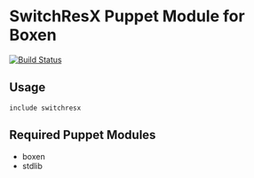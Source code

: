 # SwitchResX Puppet Module for Boxen

[![Build Status](https://travis-ci.org/boxen/puppet-onepassword.png?branch=master)](https://travis-ci.org/Spantree/puppet-switchresx)

## Usage

```puppet
include switchresx
```

## Required Puppet Modules

* boxen
* stdlib
